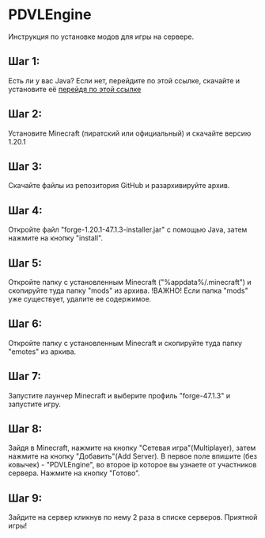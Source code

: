 # PDVLEngine

Инструкция по установке модов для игры на сервере.

## Шаг 1:

Есть ли у вас Java? Если нет, перейдите по этой ссылке, скачайте и установите её 
[перейдя по этой ссылке](https://www.java.com/download/ie_manual.jsp)

## Шаг 2:

Установите Minecraft (пиратский или официальный) и скачайте версию 1.20.1

## Шаг 3:

Скачайте файлы из репозитория GitHub и разархивируйте архив.

## Шаг 4:

Откройте файл "forge-1.20.1-47.1.3-installer.jar" с помощью Java, затем нажмите на кнопку "install".

## Шаг 5:

Откройте папку с установленным Minecraft ("%appdata%/.minecraft") и скопируйте туда папку "mods" из архива.
!ВАЖНО! Если папка "mods" уже существует, удалите ее содержимое.

## Шаг 6:

Откройте папку с установленным Minecraft и скопируйте туда папку "emotes" из архива.

## Шаг 7:

Запустите лаунчер Minecraft и выберите профиль "forge-47.1.3" и запустите игру.

## Шаг 8:

Зайдя в Minecraft, нажмите на кнопку "Сетевая игра"(Multiplayer), затем нажмите на кнопку "Добавить"(Add Server).
В первое поле впишите (без ковычек) - "PDVLEngine", во второе ip которое вы узнаете от участников сервера.
Нажмите на кнопку "Готово".

## Шаг 9:
Зайдите на сервер кликнув по нему 2 раза в списке серверов.
Приятной игры!
